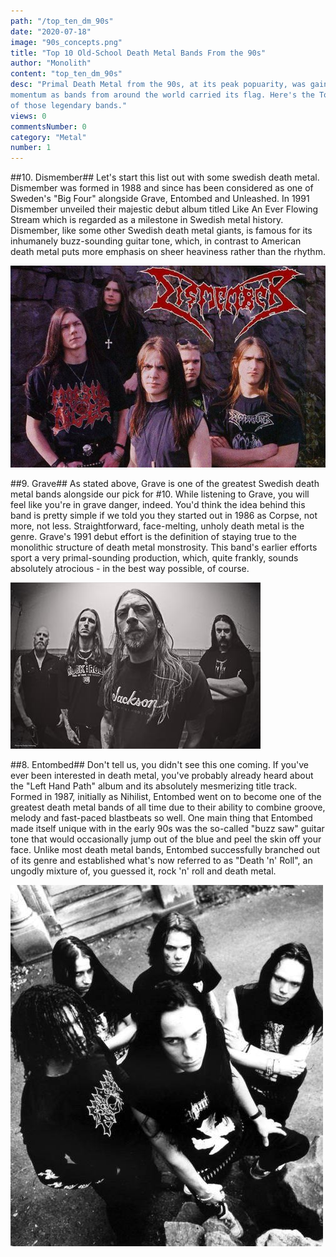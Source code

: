 ```yaml
---
path: "/top_ten_dm_90s"
date: "2020-07-18"
image: "90s_concepts.png"
title: "Top 10 Old-School Death Metal Bands From the 90s"
author: "Monolith"
content: "top_ten_dm_90s"
desc: "Primal Death Metal from the 90s, at its peak popuarity, was gaining unforseen
momentum as bands from around the world carried its flag. Here's the Top 10
of those legendary bands."
views: 0
commentsNumber: 0
category: "Metal"
number: 1
---
```



<!-- ![Article thumbnail](https://raw.githubusercontent.com/MonolithOfficial/darkwirejsons/master/images/90s_concepts.png) -->
##10. Dismember##
Let's start this list out with some swedish death metal. Dismember was formed in 1988 and since has been considered as one of Sweden's \"Big Four\" alongside Grave, Entombed and Unleashed. In 1991 Dismember unveiled their majestic debut album titled Like An Ever Flowing Stream which is regarded as a milestone in Swedish metal history. Dismember, like some other Swedish death metal giants, is famous for its inhumanely buzz-sounding guitar tone, which, in contrast to American death metal puts more emphasis on sheer heaviness rather than the rhythm. 


![Dismember](https://raw.githubusercontent.com/MonolithOfficial/darkwirejsons/master/images/dismember.jpg)


##9. Grave##
As stated above, Grave is one of the greatest Swedish death metal bands alongside our pick for #10. While listening to Grave, you will feel like you're in grave danger, indeed. You'd think the idea behind this band is pretty simple if we told you they started out in 1986 as Corpse, not more, not less. Straightforward, face-melting, unholy death metal is the genre. Grave's 1991 debut effort is the definition of staying true to the monolithic structure of death metal monstrosity. This band's earlier efforts sport a very primal-sounding production, which, quite frankly, sounds absolutely atrocious - in the best way possible, of course.


![Grave](https://raw.githubusercontent.com/MonolithOfficial/darkwirejsons/master/images/grave.jpg)


##8. Entombed##
Don't tell us, you didn't see this one coming. If you've ever been interested in death metal, you've probably already heard about the \"Left Hand Path\" album and its absolutely mesmerizing title track. Formed in 1987, initially as Nihilist, Entombed went on to become one of the greatest death metal bands of all time due to their ability to combine groove, melody and fast-paced blastbeats so well. One main thing that Entombed made itself unique with in the early 90s was the so-called \"buzz saw\" guitar tone that would occasionally jump out of the blue and peel the skin off your face. Unlike most death metal bands, Entombed successfully branched out of its genre and established what's now referred to as \"Death 'n' Roll\", an ungodly mixture of, you guessed it, rock 'n' roll and death metal.


![Entombed](https://raw.githubusercontent.com/MonolithOfficial/darkwirejsons/master/images/entombed.jpg)